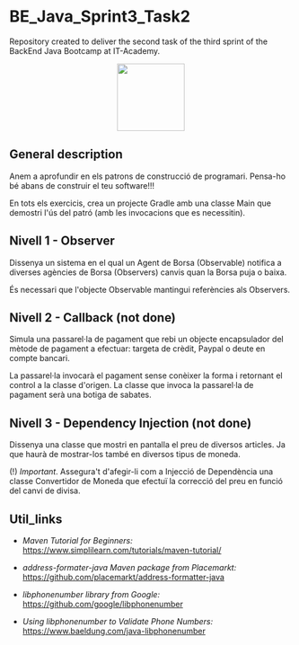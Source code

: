 # BE_Java_Sprint3_Task2

Repository created to deliver the second task of the third sprint of the BackEnd Java Bootcamp at IT-Academy.

<p align="center">
<img src=https://user-images.githubusercontent.com/72571435/179958350-c8db27b9-ada1-45d3-8ab4-6f2dcd31eb30.png width="120" height="120" />
</p>

## General description

Anem a aprofundir en els patrons de construcció de programari. Pensa-ho bé abans de construir el teu software!!!

En tots els exercicis, crea un projecte Gradle amb una classe Main que demostri l'ús del patró (amb les invocacions que es necessitin).

## Nivell 1 - Observer
Dissenya un sistema en el qual un Agent de Borsa (Observable) notifica a diverses agències de Borsa (Observers) canvis quan la Borsa puja o baixa.

És necessari que l'objecte Observable mantingui referències als Observers.

## Nivell 2 - Callback (not done)
Simula una passarel·la de pagament que rebi un objecte encapsulador del mètode de pagament a efectuar: targeta de crèdit, Paypal o deute en compte bancari.

La passarel·la invocarà el pagament sense conèixer la forma i retornant el control a la classe d'origen.
La classe que invoca la passarel·la de pagament serà una botiga de sabates.

## Nivell 3 - Dependency Injection (not done)
Dissenya una classe que mostri en pantalla el preu de diversos articles. Ja que haurà de mostrar-los també en diversos tipus de moneda.

(!) _Important_. Assegura't d'afegir-li com a Injecció de Dependència una classe Convertidor de Moneda que efectuï la correcció del preu en funció del canvi de divisa.

## Util_links

- *Maven Tutorial for Beginners:* https://www.simplilearn.com/tutorials/maven-tutorial/

- *address-formater-java Maven package from Placemarkt:* https://github.com/placemarkt/address-formatter-java

- *libphonenumber library from Google:* https://github.com/google/libphonenumber

- *Using libphonenumber to Validate Phone Numbers:* https://www.baeldung.com/java-libphonenumber